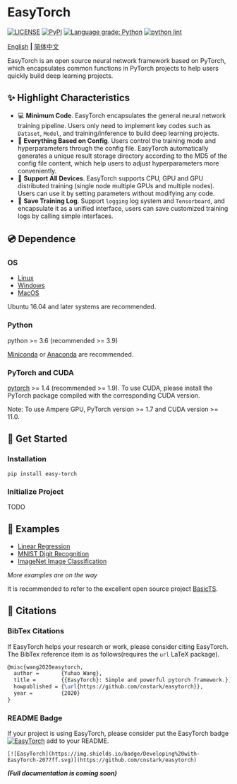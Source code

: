 # EasyTorch

[![LICENSE](https://img.shields.io/github/license/cnstark/easytorch.svg)](https://github.com/cnstark/easytorch/blob/master/LICENSE)
[![PyPI](https://img.shields.io/pypi/v/easy-torch)](https://pypi.org/project/easy-torch/)
[![Language grade: Python](https://img.shields.io/lgtm/grade/python/g/cnstark/easytorch.svg?logo=lgtm&logoWidth=18)](https://lgtm.com/projects/g/cnstark/easytorch/context:python)
[![python lint](https://github.com/cnstark/easytorch/actions/workflows/pylint.yml/badge.svg)](https://github.com/cnstark/easytorch/blob/master/.github/workflows/pylint.yml)

[English](README.md) **|** [简体中文](README_CN.md)

EasyTorch is an open source neural network framework based on PyTorch, which encapsulates common functions in PyTorch projects to help users quickly build deep learning projects.

## :sparkles: Highlight Characteristics

* :computer: **Minimum Code**. EasyTorch encapsulates the general neural network training pipeline. Users only need to implement key codes such as `Dataset`, `Model`, and training/inference to build deep learning projects.
* :wrench: **Everything Based on Config**. Users control the training mode and hyperparameters through the config file. EasyTorch automatically generates a unique result storage directory according to the MD5 of the config file content, which help users to adjust hyperparameters more conveniently.
* :flashlight: **Support All Devices**. EasyTorch supports CPU, GPU and GPU distributed training (single node multiple GPUs and multiple nodes). Users can use it by setting parameters without modifying any code.
* :page_with_curl: **Save Training Log**. Support `logging` log system and `Tensorboard`, and encapsulate it as a unified interface, users can save customized training logs by calling simple interfaces.

## :cd: Dependence

### OS

* [Linux](https://pytorch.org/get-started/locally/#linux-prerequisites)
* [Windows](https://pytorch.org/get-started/locally/#windows-prerequisites)
* [MacOS](https://pytorch.org/get-started/locally/#mac-prerequisites)

Ubuntu 16.04 and later systems are recommended.

### Python

python >= 3.6 (recommended >= 3.9)

[Miniconda](https://docs.conda.io/en/latest/miniconda.html) or [Anaconda](https://www.anaconda.com/) are recommended.

### PyTorch and CUDA

[pytorch](https://pytorch.org/) >= 1.4 (recommended >= 1.9).
To use CUDA, please install the PyTorch package compiled with the corresponding CUDA version.

Note: To use Ampere GPU, PyTorch version >= 1.7 and CUDA version >= 11.0.

## :dart: Get Started

### Installation

```shell
pip install easy-torch
```

### Initialize Project

TODO

## :pushpin: Examples

* [Linear Regression](examples/linear_regression)
* [MNIST Digit Recognition](examples/mnist)
* [ImageNet Image Classification](examples/imagenet)

*More examples are on the way*

It is recommended to refer to the excellent open source project [BasicTS](https://github.com/zezhishao/BasicTS).

## :rocket: Citations

### BibTex Citations

If EasyTorch helps your research or work, please consider citing EasyTorch.
The BibTex reference item is as follows(requires the `url` LaTeX package).

``` latex
@misc{wang2020easytorch,
  author =       {Yuhao Wang},
  title =        {{EasyTorch}: Simple and powerful pytorch framework.},
  howpublished = {\url{https://github.com/cnstark/easytorch}},
  year =         {2020}
}
```

### README Badge

If your project is using EasyTorch, please consider put the EasyTorch badge [![EasyTorch](https://img.shields.io/badge/Developing%20with-EasyTorch-2077ff.svg)](https://github.com/cnstark/easytorch) add to your README.

```
[![EasyTorch](https://img.shields.io/badge/Developing%20with-EasyTorch-2077ff.svg)](https://github.com/cnstark/easytorch)
```

***(Full documentation is coming soon)***

